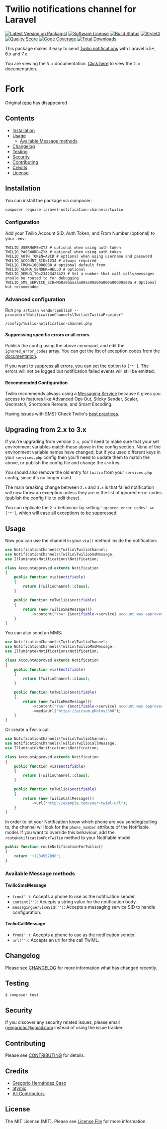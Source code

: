 # Twilio notifications channel for Laravel

[![Latest Version on Packagist](https://img.shields.io/packagist/v/laravel-notification-channels/twilio.svg?style=flat-square)](https://packagist.org/packages/laravel-notification-channels/twilio)
[![Software License](https://img.shields.io/badge/license-MIT-brightgreen.svg?style=flat-square)](LICENSE.md)
[![Build Status](https://img.shields.io/github/workflow/status/laravel-notification-channels/twilio/PHP?style=flat-square)](https://travis-ci.org/laravel-notification-channels/twilio)
[![StyleCI](https://styleci.io/repos/65543339/shield)](https://styleci.io/repos/65543339)
[![Quality Score](https://img.shields.io/scrutinizer/g/laravel-notification-channels/twilio.svg?style=flat-square)](https://scrutinizer-ci.com/g/laravel-notification-channels/twilio)
[![Code Coverage](https://img.shields.io/scrutinizer/coverage/g/laravel-notification-channels/twilio/master.svg?style=flat-square)](https://scrutinizer-ci.com/g/laravel-notification-channels/twilio/?branch=master)
[![Total Downloads](https://img.shields.io/packagist/dt/laravel-notification-channels/twilio.svg?style=flat-square)](https://packagist.org/packages/laravel-notification-channels/twilio)

This package makes it easy to send [Twilio notifications](https://documentation.twilio.com/docs) with Laravel 5.5+, 6.x and 7.x

You are viewing the `3.x` documentation. [Click here](https://github.com/laravel-notification-channels/twilio/tree/2.x) to view the `2.x` documentation.

# Fork
Original [repo](https://github.com/laravel-notification-channels/twilio) has disappeared

## Contents

- [Installation](#installation)
- [Usage](#usage)
	- [Available Message methods](#available-message-methods)
- [Changelog](#changelog)
- [Testing](#testing)
- [Security](#security)
- [Contributing](#contributing)
- [Credits](#credits)
- [License](#license)

## Installation

You can install the package via composer:

``` bash
composer require laravel-notification-channels/twilio
```

### Configuration

Add your Twilio Account SID, Auth Token, and From Number (optional) to your `.env`:

```dotenv
TWILIO_USERNAME=XYZ # optional when using auth token
TWILIO_PASSWORD=ZYX # optional when using auth token
TWILIO_AUTH_TOKEN=ABCD # optional when using username and password
TWILIO_ACCOUNT_SID=1234 # always required
TWILIO_FROM=100000000 # optional default from
TWILIO_ALPHA_SENDER=HELLO # optional
TWILIO_DEBUG_TO=23423423423 # Set a number that call calls/messages should be routed to for debugging
TWILIO_SMS_SERVICE_SID=MG0a0aaaaaa00aa00a00a000a00000a00a # Optional but recommended 
```

### Advanced configuration

Run `php artisan vendor:publish --provider="NotificationChannels\Twilio\TwilioProvider"`
```
/config/twilio-notification-channel.php
```

#### Suppressing specific errors or all errors

Publish the config using the above command, and edit the `ignored_error_codes` array. You can get the list of
exception codes from [the documentation](https://www.twilio.com/docs/api/errors). 

If you want to suppress all errors, you can set the option to `['*']`. The errors will not be logged but notification
failed events will still be emitted.

#### Recommended Configuration

Twilio recommends always using a [Messaging Service](https://www.twilio.com/docs/sms/services) because it gives you
 access to features like Advanced Opt-Out, Sticky Sender, Scaler, Geomatch, Shortcode Reroute, and Smart Encoding.

Having issues with SMS? Check Twilio's [best practices](https://www.twilio.com/docs/sms/services/services-best-practices).

## Upgrading from 2.x to 3.x

If you're upgrading from version `2.x`, you'll need to make sure that your set environment variables match those above 
in the config section. None of the environment variable names have changed, but if you used different keys in your 
`services.php` config then you'll need to update them to match the above, or publish the config file and change the
`env` key.
 
You should also remove the old entry for `twilio` from your `services.php` config, since it's no longer used.
 
The main breaking change between `2.x` and `3.x` is that failed notification will now throw an exception unless they are
in the list of ignored error codes (publish the config file to edit these).

You can replicate the `2.x` behaviour by setting `'ignored_error_codes' => ['*']`, which will case all exceptions to be
suppressed.

## Usage

Now you can use the channel in your `via()` method inside the notification:

``` php
use NotificationChannels\Twilio\TwilioChannel;
use NotificationChannels\Twilio\TwilioSmsMessage;
use Illuminate\Notifications\Notification;

class AccountApproved extends Notification
{
    public function via($notifiable)
    {
        return [TwilioChannel::class];
    }

    public function toTwilio($notifiable)
    {
        return (new TwilioSmsMessage())
            ->content("Your {$notifiable->service} account was approved!");
    }
}
```

You can also send an MMS:

``` php
use NotificationChannels\Twilio\TwilioChannel;
use NotificationChannels\Twilio\TwilioMmsMessage;
use Illuminate\Notifications\Notification;

class AccountApproved extends Notification
{
    public function via($notifiable)
    {
        return [TwilioChannel::class];
    }

    public function toTwilio($notifiable)
    {
        return (new TwilioMmsMessage())
            ->content("Your {$notifiable->service} account was approved!")
            ->mediaUrl("https://picsum.photos/300");
    }
}
```

Or create a Twilio call:

``` php
use NotificationChannels\Twilio\TwilioChannel;
use NotificationChannels\Twilio\TwilioCallMessage;
use Illuminate\Notifications\Notification;

class AccountApproved extends Notification
{
    public function via($notifiable)
    {
        return [TwilioChannel::class];
    }

    public function toTwilio($notifiable)
    {
        return (new TwilioCallMessage())
            ->url("http://example.com/your-twiml-url");
    }
}
```

In order to let your Notification know which phone are you sending/calling to, the channel will look for the `phone_number` attribute of the Notifiable model. If you want to override this behaviour, add the `routeNotificationForTwilio` method to your Notifiable model.

```php
public function routeNotificationForTwilio()
{
    return '+1234567890';
}
```

### Available Message methods

#### TwilioSmsMessage

- `from('')`: Accepts a phone to use as the notification sender.
- `content('')`: Accepts a string value for the notification body.
- `messagingServiceSid('')`: Accepts a messaging service SID to handle configuration.

#### TwilioCallMessage

- `from('')`: Accepts a phone to use as the notification sender.
- `url('')`: Accepts an url for the call TwiML.

## Changelog

Please see [CHANGELOG](CHANGELOG.md) for more information what has changed recently.

## Testing

``` bash
$ composer test
```

## Security

If you discover any security related issues, please email gregoriohc@gmail.com instead of using the issue tracker.

## Contributing

Please see [CONTRIBUTING](CONTRIBUTING.md) for details.

## Credits

- [Gregorio Hernández Caso](https://github.com/gregoriohc)
- [atymic](https://github.com/atymic)
- [All Contributors](../../contributors)

## License

The MIT License (MIT). Please see [License File](LICENSE.md) for more information.

